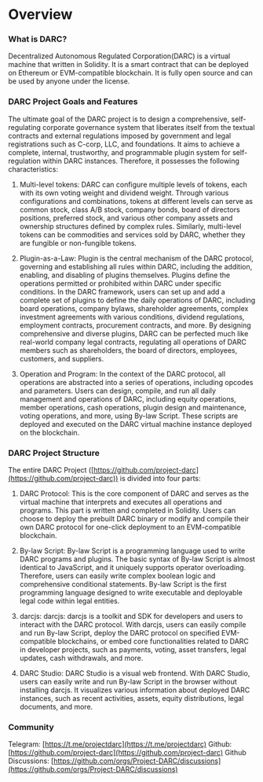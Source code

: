 # Overview

### What is DARC?

Decentralized Autonomous Regulated Corporation(DARC) is a virtual machine that written in Solidity. It is a smart contract that can be deployed on Ethereum or EVM-compatible blockchain. It is fully open source and can be used by anyone under the license.

### DARC Project Goals and Features

The ultimate goal of the DARC project is to design a comprehensive, self-regulating corporate governance system that liberates itself from the textual contracts and external regulations imposed by government and legal registrations such as C-corp, LLC, and foundations. It aims to achieve a complete, internal, trustworthy, and programmable plugin system for self-regulation within DARC instances. Therefore, it possesses the following characteristics:

1. Multi-level tokens: DARC can configure multiple levels of tokens, each with its own voting weight and dividend weight. Through various configurations and combinations, tokens at different levels can serve as common stock, class A/B stock, company bonds, board of directors positions, preferred stock, and various other company assets and ownership structures defined by complex rules. Similarly, multi-level tokens can be commodities and services sold by DARC, whether they are fungible or non-fungible tokens.

2. Plugin-as-a-Law: Plugin is the central mechanism of the DARC protocol, governing and establishing all rules within DARC, including the addition, enabling, and disabling of plugins themselves. Plugins define the operations permitted or prohibited within DARC under specific conditions. In the DARC framework, users can set up and add a complete set of plugins to define the daily operations of DARC, including board operations, company bylaws, shareholder agreements, complex investment agreements with various conditions, dividend regulations, employment contracts, procurement contracts, and more. By designing comprehensive and diverse plugins, DARC can be perfected much like real-world company legal contracts, regulating all operations of DARC members such as shareholders, the board of directors, employees, customers, and suppliers.

3. Operation and Program: In the context of the DARC protocol, all operations are abstracted into a series of operations, including opcodes and parameters. Users can design, compile, and run all daily management and operations of DARC, including equity operations, member operations, cash operations, plugin design and maintenance, voting operations, and more, using By-law Script. These scripts are deployed and executed on the DARC virtual machine instance deployed on the blockchain.

### DARC Project Structure

The entire DARC Project ([https://github.com/project-darc](https://github.com/project-darc)) is divided into four parts:

1. DARC Protocol: This is the core component of DARC and serves as the virtual machine that interprets and executes all operations and programs. This part is written and completed in Solidity. Users can choose to deploy the prebuilt DARC binary or modify and compile their own DARC protocol for one-click deployment to an EVM-compatible blockchain.

2. By-law Script: By-law Script is a programming language used to write DARC programs and plugins. The basic syntax of By-law Script is almost identical to JavaScript, and it uniquely supports operator overloading. Therefore, users can easily write complex boolean logic and comprehensive conditional statements. By-law Script is the first programming language designed to write executable and deployable legal code within legal entities.

3. darcjs: darcjs: darcjs is a toolkit and SDK for developers and users to interact with the DARC protocol. With darcjs, users can easily compile and run By-law Script, deploy the DARC protocol on specified EVM-compatible blockchains, or embed core functionalities related to DARC in developer projects, such as payments, voting, asset transfers, legal updates, cash withdrawals, and more.

4. DARC Studio: DARC Studio is a visual web frontend. With DARC Studio, users can easily write and run By-law Script in the browser without installing darcjs. It visualizes various information about deployed DARC instances, such as recent activities, assets, equity distributions, legal documents, and more.

### Community

Telegram: [https://t.me/projectdarc](https://t.me/projectdarc)
Github: [https://github.com/project-darc](https://github.com/project-darc)
Github Discussions: [https://github.com/orgs/Project-DARC/discussions](https://github.com/orgs/Project-DARC/discussions)